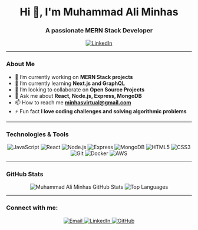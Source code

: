 <h1 align="center">Hi 👋, I'm Muhammad Ali Minhas</h1>
<h3 align="center">A passionate MERN Stack Developer</h3>

<p align="center">
  <a href="https://www.linkedin.com/in/muhammad-ali-minhas-53481230b/">
    <img src="https://img.shields.io/badge/-LinkedIn-%230077B5?style=for-the-badge&logo=linkedin&logoColor=white" alt="LinkedIn">
  </a>
</p>

---

### About Me

- 🔭 I’m currently working on **MERN Stack projects**
- 🌱 I’m currently learning **Next.js and GraphQL**
- 👯 I’m looking to collaborate on **Open Source Projects**
- 💬 Ask me about **React, Node.js, Express, MongoDB**
- 📫 How to reach me **minhasvirtual@gmail.com**
- ⚡ Fun fact **I love coding challenges and solving algorithmic problems**

---

### Technologies & Tools

<p align="center">
  <img src="https://img.shields.io/badge/JavaScript-F7DF1E?style=for-the-badge&logo=javascript&logoColor=black" alt="JavaScript">
  <img src="https://img.shields.io/badge/React-61DAFB?style=for-the-badge&logo=react&logoColor=black" alt="React">
  <img src="https://img.shields.io/badge/Node.js-339933?style=for-the-badge&logo=node-dot-js&logoColor=white" alt="Node.js">
  <img src="https://img.shields.io/badge/Express-000000?style=for-the-badge&logo=express&logoColor=white" alt="Express">
  <img src="https://img.shields.io/badge/MongoDB-47A248?style=for-the-badge&logo=mongodb&logoColor=white" alt="MongoDB">
  <img src="https://img.shields.io/badge/HTML5-E34F26?style=for-the-badge&logo=html5&logoColor=white" alt="HTML5">
  <img src="https://img.shields.io/badge/CSS3-1572B6?style=for-the-badge&logo=css3&logoColor=white" alt="CSS3">
  <img src="https://img.shields.io/badge/Git-F05032?style=for-the-badge&logo=git&logoColor=white" alt="Git">
  <img src="https://img.shields.io/badge/Docker-2496ED?style=for-the-badge&logo=docker&logoColor=white" alt="Docker">
  <img src="https://img.shields.io/badge/AWS-232F3E?style=for-the-badge&logo=amazon-aws&logoColor=white" alt="AWS">
</p>

---

### GitHub Stats

<p align="center">
  <img src="https://github-readme-stats.vercel.app/api?username=MuhammadAliMinhas66&show_icons=true&theme=radical" alt="Muhammad Ali Minhas GitHub Stats">
  <img src="https://github-readme-stats.vercel.app/api/top-langs/?username=MuhammadAliMinhas66&layout=compact&theme=radical" alt="Top Languages">
</p>

---

### Connect with me:

<p align="center">
  <a href="mailto:minhasvirtual@gmail.com">
    <img src="https://img.shields.io/badge/Email-D14836?style=for-the-badge&logo=gmail&logoColor=white" alt="Email">
  </a>
  <a href="https://www.linkedin.com/in/muhammad-ali-minhas-53481230b/">
    <img src="https://img.shields.io/badge/-LinkedIn-%230077B5?style=for-the-badge&logo=linkedin&logoColor=white" alt="LinkedIn">
  </a>
  <a href="https://github.com/MuhammadAliMinhas66/MuhammadAliMinhas66/">
    <img src="https://img.shields.io/badge/GitHub-181717?style=for-the-badge&logo=github&logoColor=white" alt="GitHub">
  </a>
</p>
